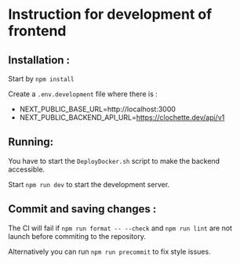 # Instruction for development of frontend

## Installation :

Start by `npm install`

Create a `.env.development` file where there is :

-   NEXT_PUBLIC_BASE_URL=http://localhost:3000
-   NEXT_PUBLIC_BACKEND_API_URL=https://clochette.dev/api/v1

## Running:

You have to start the `DeployDocker.sh` script to make the backend accessible.

Start `npm run dev` to start the development server.

## Commit and saving changes :

The CI will fail if `npm run format -- --check` and `npm run lint` are not launch before commiting to the repository.

Alternatively you can run `npm run precommit` to fix style issues.
